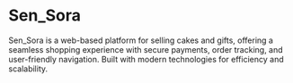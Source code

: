 # Sen_Sora
Sen_Sora is a web-based platform for selling cakes and gifts, offering a seamless shopping experience with secure payments, order tracking, and user-friendly navigation. Built with modern technologies for efficiency and scalability.
